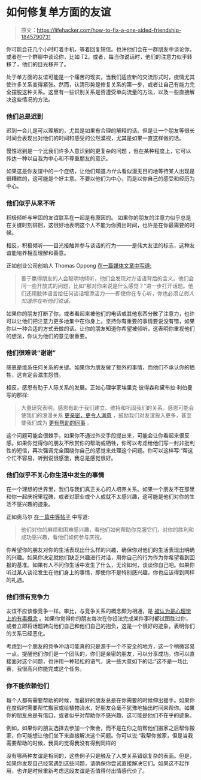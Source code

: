 # 如何修复单方面的友谊

> 原文：<https://lifehacker.com/how-to-fix-a-one-sided-friendship-1845790731>

你可能会花几个小时盯着手机，等着回复短信。也许他们会在一群朋友中谈论你，或者在一个群聊中谈论你，比如 T2。或者，每当你说话时，他们的注意力似乎转移了，他们的目光移开了。



处于单方面的友谊可能是一个痛苦的现实，当我们适应新的交流形式时，疫情尤其使许多关系变得紧张。然而，认清形势是修复关系的第一步，或者让自己有能力完全摆脱这种关系。这里有一些识别关系是否遭受单向流量的方法，以及一些直接解决这些情况的方法。

### 他们总是迟到

迟到一会儿是可以理解的，尤其是如果有合理的解释的话。但是让一个朋友等很长时间会表现出对他们的时间和感受的公然漠视，尤其是如果一直这样做的话。

慢性迟到是一个比我们许多人意识到的更复杂的问题 ，但在某种程度上，它可以传达一种以自我为中心和不尊重朋友的意识。

如果这是你友谊中的一个症结，让他们知道*为什么*看似漫无目的地等待某人出现是很糟糕的，这可能是个好主意。不要以他们为中心，而是以你自己的感受和经历为中心。

### 他们似乎从来不听

积极倾听与牢固的友谊联系在一起是有原因的。 如果你的朋友的注意力似乎总是在关键时刻徘徊，这很好地表明这个人不能为你腾出时间，也许是在你最需要的时候。

相反，积极倾听——目光接触并参与谈话的行为———是伟大友谊的标志，这种友谊能培养相互理解和善意。

正如创业公司创始人 Thomas Oppong [在一篇媒体文章中写道:](https://medium.com/kaizen-habits/people-who-are-good-at-winning-friends-are-good-listeners-26be9e1da28e)

> 善于赢得朋友的人会聪明地倾听，他们会发现对方话语背后的含义。他们会问一些开放式的问题，比如“那对你来说是什么感觉？”进一步打开话题。他们还用肢体语言给任何谈话增添活力——即使你在专心听，你也必须*让别人知道你在听他们说话。*

如果你的朋友打断了你，或者看起来被他们的电话或其他东西分散了注意力，也许可以让他们把注意力更多地集中在你身上。坚持你有重要的事情要说没有错，如果你以一种合适的方式去做的话。让你的朋友知道你希望被倾听，这表明你重视他们的想法，你认为他们的意见很重要。

### 他们很难说“谢谢”

感恩是维系任何关系的关键。如果你为朋友做了额外的事情，而他们不承认你的牺牲，这肯定会滋生怨恨。

相反，感恩有助于人际关系的发展。正如心理学家埃里克·彼得森和黛布拉·利伯曼写的那样:

> 大量研究表明，感恩有助于我们建立、维持和巩固我们的关系。感恩可能会使我们的浪漫关系 [更亲密，更令人满意](https://greatergood.berkeley.edu/article/item/gratitude_is_for_lovers) ，鼓励我们对友谊投入更多，甚至使我们成为 [更有帮助的同事](https://greatergood.berkeley.edu/article/item/three_surprising_ways_that_gratitude_works_at_work) 。

这个问题可能会很棘手，如果你不通过外交手段提出来，可能会让你看起来很反感。如果你觉得你的朋友不欣赏你的帮助或牺牲，你可以考虑给他们写一封非批判性的短信，再次强调完全围绕你自己的感觉来处理这个问题。你可以这样写:“帮这个忙不容易，听到说很感激，我总是感觉很好。

### 他们似乎不关心你生活中发生的事情

在一个理想的世界里，我们与我们真正关心的人培养关系。如果一个朋友不在那里和你一起庆祝里程碑，或者对职业或个人成就不太感兴趣，这可能是他们对你的生活不感兴趣的迹象。

正如奥马尔 [在一篇中等帖子](https://medium.com/mind-cafe/what-makes-somebody-a-genuinely-good-friend-f486d3b46a31) 中写道:

> 他们对你的麻烦和困难感兴趣，看他们如何帮助你克服它们，对你的胜利和成功感兴趣，看他们如何参与庆祝。

你希望你的朋友对你的生活表现出什么样的兴趣，确保你对他们的生活表现出明确的兴趣。如果你决定就他们缺乏兴趣进行对话，用你自己的行为作为你希望看到回报的基准。如果有人不问你生活中发生了什么，无论如何，谈谈你自己吧。如果你听过某人谈论发生在他们身上的事情，即使你不是特别感兴趣，你也应该得到同样的礼遇。

### 他们很有竞争力

友谊不应该像竞争一样。攀比，与竞争关系的概念颇为相通，是 [被认为是心理学上的有毒概念](https://www.theladders.com/career-advice/why-comparing-yourself-to-others-is-the-most-toxic-behavior) 。如果你觉得你的朋友每次在你设法完成某件事时都试图胜过你，或者立即将话题转向他们自己和他们自己的抱负，这是一个很好的迹象，表明你们的关系已经恶化。

考虑到一个朋友的竞争冲动可能真的只是源于一个不安全的地方，这一个稍微容易一点。提醒他们你们是一个团队的，你们是亲密的朋友，可以分享成功。你可以直接面对这个问题，也许用一种轻松的语气，说一些大意如下的话:“这不是一场比赛，我很高兴你能完成这个任务。

### 你不能依赖他们

每个人都有需要帮助的时候，而最好的朋友总是在你需要的时候伸出援手。如果你在度假时需要帮忙搬家或给植物浇水，好朋友会毫不犹豫地抽出时间来帮你。如果你的朋友总是有借口，或者似乎对帮助你不感兴趣，这可能是他们不在乎的迹象。

例如，如果你的朋友选择去参加一个聚会，而不是在你之前帮他们搬家之后帮你搬家，你可能想让他们坐下来直接解决这个问题。你可以说:“我帮你搬家，但是当我需要帮助的时候，我真的觉得我没有得到同样的

没有哪两种友谊是相同的，这些例子只是触及了人类关系错综复杂的表面。但是，如果你发现自己经常遇到这些问题，请确保你尝试直接解决它们。如果这不起作用，也许是时候重新考虑这段友谊是否值得付出情感代价了。